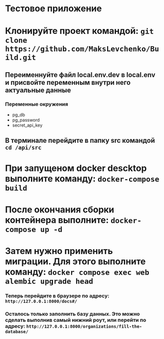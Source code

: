 # Тестовое приложение

# Клонируйте проект командой: `git clone https://github.com/MaksLevchenko/Build.git`

## Переименнуйте файл local.env.dev в local.env и присвойте переменным внутри него актуальные данные

### Переменные окружения

* pg_db
* pg_password
* secret_api_key

## В терминале перейдите в папку src командой `cd /api/src`

# При запущеном docker descktop выполните команду: `docker-compose build`

# После окончания сборки контейнера выполните: `docker-compose up -d`

# Затем нужно применить миграции. Для этого выполните команду: `docker compose exec web alembic upgrade head`

### Теперь перейдите в браузере по адресу: `http://127.0.0.1:8000/docs#/`

### Осталось только заполнить базу данных. Это можно сделать выполнив самый нижний роут, или перейти по адресу: `http://127.0.0.1:8000/organizations/fill-the-database/`
